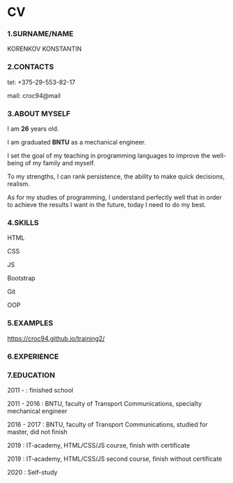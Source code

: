 # CV

### 1.SURNAME/NAME

KORENKOV KONSTANTIN

### 2.CONTACTS

tel: +375-29-553-82-17

mail: croc94@mail

### 3.ABOUT MYSELF

I am **26** years old.

I am graduated **BNTU** as a mechanical engineer.

I set the goal of my teaching in programming languages to improve the well-being of my family and myself.

To my strengths, I can rank persistence, the ability to make quick decisions, realism.

As for my studies of programming, I understand perfectly well that in order to achieve the results I want in the future, today I need to do my best.


### 4.SKILLS

HTML

CSS

JS

Bootstrap

Git

OOP

### 5.EXAMPLES

https://croc94.github.io/training2/



### 6.EXPERIENCE

### 7.EDUCATION

2011 - : finished school

2011 - 2016 : BNTU, faculty of Transport Communications, specialty mechanical engineer

2016 - 2017 : BNTU, faculty of Transport Communications, studied for master, did not finish

2019 : IT-academy, HTML/CSS/JS course, finish with certificate

2019 : IT-academy, HTML/CSS/JS second course, finish without certificate

2020 : Self-study
